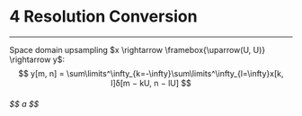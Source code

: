 # 4 Resolution Conversion
---

Space domain upsampling $x \rightarrow \framebox{\uparrow(U, U)} \rightarrow y$:
$$
	y[m, n] = \sum\limits^\infty_{k=-\infty}\sum\limits^\infty_{l=\infty}x[k, l]δ[m − kU, n − lU]
$$

<h6>
$$
	a
$$
</h6>